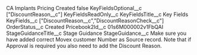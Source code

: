 <?xml version="1.0" encoding="UTF-8"?>
<CustomMetadata xmlns="http://soap.sforce.com/2006/04/metadata" xmlns:xsi="http://www.w3.org/2001/XMLSchema-instance" xmlns:xsd="http://www.w3.org/2001/XMLSchema">
    <label>CA Implants Pricing Created</label>
    <protected>false</protected>
    <values>
        <field>KeyFieldsOptional__c</field>
        <value xsi:type="xsd:string">[&quot;DiscountReason__c&quot;]</value>
    </values>
    <values>
        <field>KeyFieldsReadOnly__c</field>
        <value xsi:nil="true"/>
    </values>
    <values>
        <field>KeyFieldsTitle__c</field>
        <value xsi:type="xsd:string">Key Fields</value>
    </values>
    <values>
        <field>KeyFields__c</field>
        <value xsi:type="xsd:string">[&quot;DiscountReason__c&quot;,&quot;DiscountReasonCheck__c&quot;]</value>
    </values>
    <values>
        <field>OrderStatus__c</field>
        <value xsi:type="xsd:string">Created</value>
    </values>
    <values>
        <field>Pricebook2Id__c</field>
        <value xsi:type="xsd:string">01s6M000002v1FbQAI</value>
    </values>
    <values>
        <field>StageGuidanceTitle__c</field>
        <value xsi:type="xsd:string">Stage Guidance</value>
    </values>
    <values>
        <field>StageGuidance__c</field>
        <value xsi:type="xsd:string">Make sure you have added correct Movex customer Number as Source record.
Note that if Approval is required you also need to add the Discount Reason.</value>
    </values>
</CustomMetadata>

